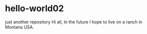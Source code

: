 # hello-world02
just another repository
Hi all, In the future I hope to live on a ranch in Montana USA.

